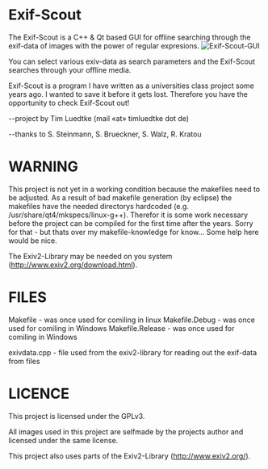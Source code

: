 Exif-Scout
==========

The Exif-Scout is a C++ & Qt based GUI for offline searching through the exif-data of images with the power of regular expresions.
![Exif-Scout-GUI](http://timluedtke.de/ablage/Exif-Scout.png)

You can select various exiv-data as search parameters and the Exif-Scout searches through your offline media.

Exif-Scout is a program I have written as a universities class project some years ago. I wanted to save it before it gets lost. Therefore you have the opportunity to check Exif-Scout out!


--project by 	Tim Luedtke (mail «at» timluedtke dot de)

--thanks to  	S. Steinmann, S. Brueckner, S. Walz, R. Kratou



WARNING
=======

This project is not yet in a working condition because the makefiles need to be adjusted. As a result of bad makefile generation (by eclipse) the makefiles have the needed directorys hardcoded (e.g. /usr/share/qt4/mkspecs/linux-g++). Therefor it is some work necessary before the project can be compiled for the first time after the years. Sorry for that - but thats over my makefile-knowledge for know... Some help here would be nice.

The Exiv2-Library may be needed on you system (http://www.exiv2.org/download.html).



FILES
=====

Makefile - was once used for comiling in linux
Makefile.Debug - was once used for comiling in Windows
Makefile.Release	- was once used for comiling in Windows

exivdata.cpp	- file used from the exiv2-library for reading out the exif-data from files



LICENCE
=======

This project is licensed under the GPLv3. 

All images used in this project are selfmade by the projects author and licensed under the same license.

This project also uses parts of the Exiv2-Library (http://www.exiv2.org/).
 

